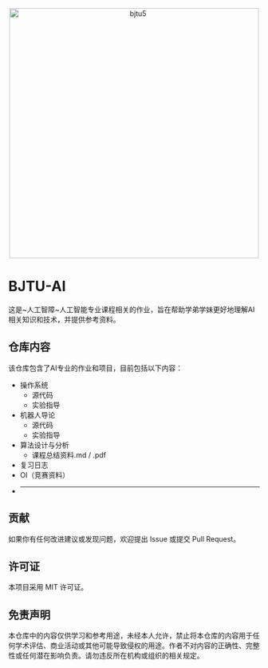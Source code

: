 <div align="center">
  <img src="https://github.com/user-attachments/assets/6130758c-dd21-459a-8fa0-fd3774ae5fb4" alt="bjtu5" width="500"/>
  
</div>

# BJTU-AI

这是~人工智障~人工智能专业课程相关的作业，旨在帮助学弟学妹更好地理解AI相关知识和技术，并提供参考资料。

## 仓库内容

该仓库包含了AI专业的作业和项目，目前包括以下内容：

- 操作系统
  - 源代码
  - 实验指导
- 机器人导论
  - 源代码
  - 实验指导
- 算法设计与分析
  - 课程总结资料.md / .pdf
- 复习日志
- OI（竞赛资料）
- ***

## 贡献

如果你有任何改进建议或发现问题，欢迎提出 Issue 或提交 Pull Request。

## 许可证

本项目采用 MIT 许可证。

## 免责声明

本仓库中的内容仅供学习和参考用途，未经本人允许，禁止将本仓库的内容用于任何学术评估、商业活动或其他可能导致侵权的用途。作者不对内容的正确性、完整性或任何潜在影响负责。请勿违反所在机构或组织的相关规定。
